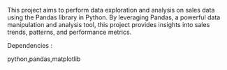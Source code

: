 This project aims to perform data exploration and analysis on sales data using the Pandas library in Python. By leveraging Pandas, a powerful data manipulation and analysis tool, this project provides insights into sales trends, patterns, and performance metrics.


Dependencies :

python,pandas,matplotlib
